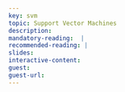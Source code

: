 ```yaml
---
key: svm
topic: Support Vector Machines
description:
mandatory-reading:  |
recommended-reading: | 
slides: 
interactive-content:
guest:
guest-url:
---
```






